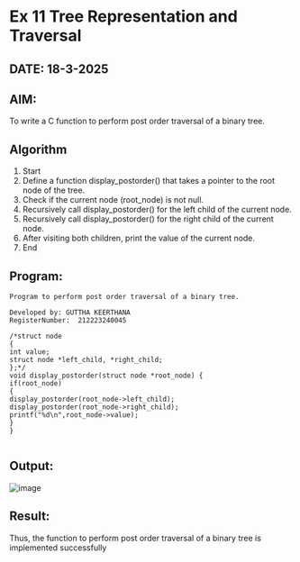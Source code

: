 # Ex 11 Tree Representation and Traversal
## DATE: 18-3-2025
## AIM:
To write a C function to perform post order traversal of a binary tree.

## Algorithm
1. Start 
2. Define a function display_postorder() that takes a pointer to the root node of the tree. 
3. Check if the current node (root_node) is not null. 
4. Recursively call display_postorder() for the left child of the current node. 
5. Recursively call display_postorder() for the right child of the current node. 
6. After visiting both children, print the value of the current node. 
7. End 

## Program:
```
Program to perform post order traversal of a binary tree.

Developed by: GUTTHA KEERTHANA
RegisterNumber:  212223240045
 
/*struct node 
{ 
int value; 
struct node *left_child, *right_child; 
};*/ 
void display_postorder(struct node *root_node) { 
if(root_node) 
{ 
display_postorder(root_node->left_child); 
display_postorder(root_node->right_child); 
printf("%d\n",root_node->value); 
} 
} 


```

## Output:

![image](https://github.com/user-attachments/assets/522e8111-c2fa-4112-818d-80c81a2f94a5)


## Result:
Thus, the function to perform post order traversal of a binary tree is implemented successfully
